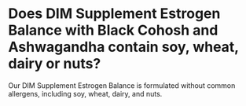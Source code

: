# Does DIM Supplement Estrogen Balance with Black Cohosh and Ashwagandha contain soy, wheat, dairy or nuts?

Our DIM Supplement Estrogen Balance is formulated without common allergens, including soy, wheat, dairy, and nuts.